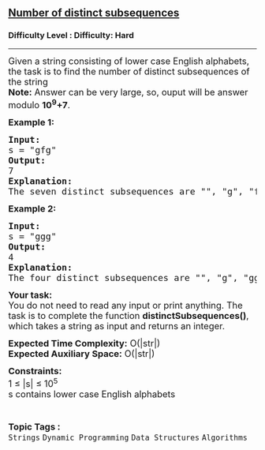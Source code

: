 <h2><a href="https://www.geeksforgeeks.org/problems/number-of-distinct-subsequences0909/1?page=1&category=Arrays,Strings&difficulty=Hard&sortBy=submissions">Number of distinct subsequences</a></h2><h3>Difficulty Level : Difficulty: Hard</h3><hr><div class="problems_problem_content__Xm_eO"><p><span style="font-size: 18px;">Given a string consisting of lower case English alphabets, the task is to find the number of distinct subsequences of the string<br><strong>Note:</strong> Answer can be very large, so, ouput will be answer modulo <strong>10<sup>9</sup>+7</strong>.</span></p>
<p><strong><span style="font-size: 18px;">Example 1:</span></strong></p>
<pre><span style="font-size: 18px;"><strong>Input:</strong> <br>s = "gfg"</span>
<span style="font-size: 18px;"><strong>Output:</strong> <br>7
<strong>Explanation:</strong> <br>The seven distinct subsequences are "", "g", "f", "gf", "fg", "gg" and "gfg" .</span></pre>
<p><strong><span style="font-size: 18px;">Example 2:</span></strong></p>
<pre><span style="font-size: 18px;"><strong>Input:</strong> <br>s = "ggg"</span>
<span style="font-size: 18px;"><strong>Output:</strong> <br>4
<strong>Explanation:</strong> <br>The four distinct subsequences are "", "g", "gg", "ggg".</span></pre>
<p><span style="font-size: 18px;"><strong>Your task:</strong><br>You do not need to read any input or print anything. The task is to complete the function <strong>distinctSubsequences()</strong>, which takes a string as input and returns an integer. </span></p>
<p><span style="font-size: 18px;"><strong>Expected Time Complexity:</strong>&nbsp;O(|str|)<br><strong>Expected Auxiliary Space:</strong>&nbsp;O(|str|)</span></p>
<p><span style="font-size: 18px;"><strong>Constraints:</strong></span><br><span style="font-size: 18px;">1 ≤ |s| ≤ 10<sup>5</sup><br>s contains lower case English alphabets</span></p></div><br><p><span style=font-size:18px><strong>Topic Tags : </strong><br><code>Strings</code>&nbsp;<code>Dynamic Programming</code>&nbsp;<code>Data Structures</code>&nbsp;<code>Algorithms</code>&nbsp;